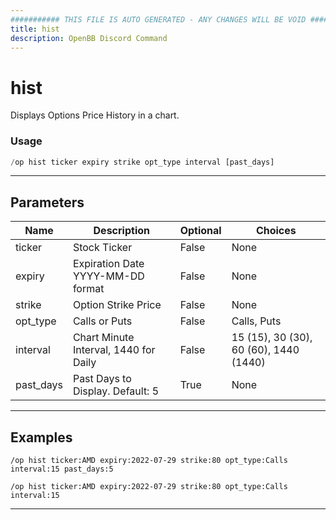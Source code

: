 ```yaml
---
########### THIS FILE IS AUTO GENERATED - ANY CHANGES WILL BE VOID ###########
title: hist
description: OpenBB Discord Command
---
```


# hist

Displays Options Price History in a chart.

### Usage

```python wordwrap
/op hist ticker expiry strike opt_type interval [past_days]
```

---

## Parameters

| Name | Description | Optional | Choices |
| ---- | ----------- | -------- | ------- |
| ticker | Stock Ticker | False | None |
| expiry | Expiration Date YYYY-MM-DD format | False | None |
| strike | Option Strike Price | False | None |
| opt_type | Calls or Puts | False | Calls, Puts |
| interval | Chart Minute Interval, 1440 for Daily | False | 15 (15), 30 (30), 60 (60), 1440 (1440) |
| past_days | Past Days to Display. Default: 5 | True | None |


---

## Examples

```
/op hist ticker:AMD expiry:2022-07-29 strike:80 opt_type:Calls interval:15 past_days:5
```

```
/op hist ticker:AMD expiry:2022-07-29 strike:80 opt_type:Calls interval:15
```

---
